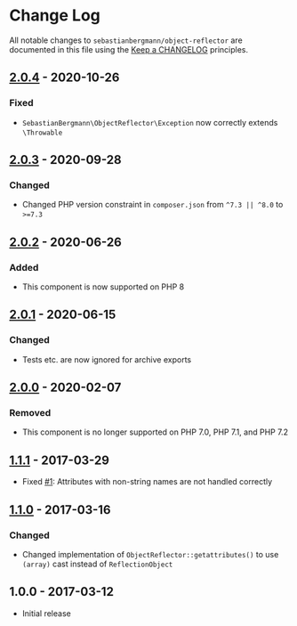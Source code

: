 # Change Log

All notable changes to `sebastianbergmann/object-reflector` are documented in this file using
the [Keep a CHANGELOG](http://keepachangelog.com/) principles.

## [2.0.4] - 2020-10-26

### Fixed

* `SebastianBergmann\ObjectReflector\Exception` now correctly extends `\Throwable`

## [2.0.3] - 2020-09-28

### Changed

* Changed PHP version constraint in `composer.json` from `^7.3 || ^8.0` to `>=7.3`

## [2.0.2] - 2020-06-26

### Added

* This component is now supported on PHP 8

## [2.0.1] - 2020-06-15

### Changed

* Tests etc. are now ignored for archive exports

## [2.0.0] - 2020-02-07

### Removed

* This component is no longer supported on PHP 7.0, PHP 7.1, and PHP 7.2

## [1.1.1] - 2017-03-29

* Fixed [#1](https://github.com/sebastianbergmann/object-reflector/issues/1): Attributes with non-string names are not
  handled correctly

## [1.1.0] - 2017-03-16

### Changed

* Changed implementation of `ObjectReflector::getattributes()` to use `(array)` cast instead of `ReflectionObject`

## 1.0.0 - 2017-03-12

* Initial release

[2.0.4]: https://github.com/sebastianbergmann/object-reflector/compare/2.0.3...2.0.4

[2.0.3]: https://github.com/sebastianbergmann/object-reflector/compare/2.0.2...2.0.3

[2.0.2]: https://github.com/sebastianbergmann/object-reflector/compare/2.0.1...2.0.2

[2.0.1]: https://github.com/sebastianbergmann/object-reflector/compare/2.0.0...2.0.1

[2.0.0]: https://github.com/sebastianbergmann/object-reflector/compare/1.1.1...2.0.0

[1.1.1]: https://github.com/sebastianbergmann/object-reflector/compare/1.1.0...1.1.1

[1.1.0]: https://github.com/sebastianbergmann/object-reflector/compare/1.0.0...1.1.0
